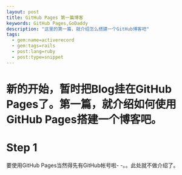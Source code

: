 ```yaml
---
layout: post
title: GitHub Pages 第一篇博客
keywords: GitHub Pages,GoDaddy
description: "这里的第一篇，就介绍怎么搭建一个GitHub博客吧"
tags:
  - gem:name=activerecord
  - gem:tags=rails
  - post:lang=ruby
  - post:type=snippet
---
```


# 新的开始，暂时把Blog挂在GitHub Pages了。第一篇，就介绍如何使用GitHub Pages搭建一个博客吧。
# Step 1
要使用GitHub Pages当然得先有GitHub帐号啦- -。。此处就不做介绍了。